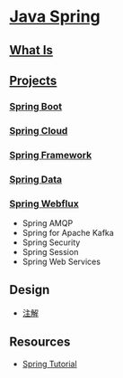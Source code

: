 # [Java Spring](https://spring.io)

## [What Is](WhatIs.md)

## [Projects](https://spring.io/projects/)
### [Spring Boot](Spring-Boot/README.md)
### [Spring Cloud](Spring-Cloud/README.md)
### [Spring Framework](Spring-FW/README.md)
### [Spring Data](Spring-Data/README.md)
### [Spring Webflux](Spring-Webflux/README.md)

* Spring AMQP
* Spring for Apache Kafka
* Spring Security
* Spring Session
* Spring Web Services

## Design
* [注解](annotations/README.md)

## Resources
* [Spring Tutorial](https://howtodoinjava.com/spring-boot-tutorials/)
